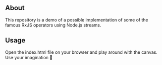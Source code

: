 ## About
This repository is a demo of a possible implementation of some of the famous RxJS operators using Node.js streams.

## Usage
Open the index.html file on your browser and play around with the canvas. Use your imagination 💭